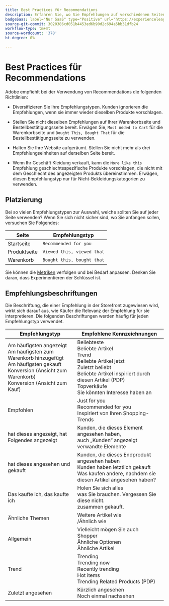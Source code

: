 ```yaml
---
title: Best Practices für Recommendations
description: Erfahren Sie, wo Sie Empfehlungen auf verschiedenen Seiten Ihrer Site platzieren und Vorschläge für häufig verwendete Beschriftungen für jeden Empfehlungstyp machen können.
badgeSaas: label="Nur SaaS" type="Positive" url="https://experienceleague.adobe.com/de/docs/commerce/user-guides/product-solutions" tooltip="Gilt nur für Adobe Commerce as a Cloud Service- und Adobe Commerce Optimizer-Projekte (von Adobe verwaltete SaaS-Infrastruktur)."
source-git-commit: 3020386cd051b4453ed6b90d2c694a5bb31dfb24
workflow-type: tm+mt
source-wordcount: '378'
ht-degree: 0%

---
```


# Best Practices für Recommendations

Adobe empfiehlt bei der Verwendung von Recommendations die folgenden Richtlinien:

- Diversifizieren Sie Ihre Empfehlungstypen. Kunden ignorieren die Empfehlungen, wenn sie immer wieder dieselben Produkte vorschlagen.

- Stellen Sie nicht dieselben Empfehlungen auf Ihrer Warenkorbseite und Bestellbestätigungsseite bereit. Erwägen Sie, `Most Added to Cart` für die Warenkorbseite und `Bought This, Bought That` für die Bestellbestätigungsseite zu verwenden.

- Halten Sie Ihre Website aufgeräumt. Stellen Sie nicht mehr als drei Empfehlungseinheiten auf derselben Seite bereit.

- Wenn Ihr Geschäft Kleidung verkauft, kann die `More like this` Empfehlung geschlechtsspezifische Produkte vorschlagen, die nicht mit dem Geschlecht des angezeigten Produkts übereinstimmen. Erwägen, diesen Empfehlungstyp nur für Nicht-Bekleidungskategorien zu verwenden.

## Platzierung

Bei so vielen Empfehlungstypen zur Auswahl, welche sollten Sie auf jeder Seite verwenden? Wenn Sie sich nicht sicher sind, wo Sie anfangen sollen, versuchen Sie Folgendes:

| Seite | Empfehlungstyp |
|---|---|
| Startseite | `Recommended for you` |
| Produktseite | `Viewed this, viewed that` |
| Warenkorb | `Bought this, bought that` |

Sie können die [Metriken](../../manage-results/recommendation-performance.md) verfolgen und bei Bedarf anpassen. Denken Sie daran, dass Experimentieren der Schlüssel ist.

## Empfehlungsbeschriftungen

Die Beschriftung, die einer Empfehlung in der Storefront zugewiesen wird, wirkt sich darauf aus, wie Käufer die Relevanz der Empfehlung für sie interpretieren. Die folgenden Beschriftungen werden häufig für jeden Empfehlungstyp verwendet.

| Empfehlungstyp | Empfohlene Kennzeichnungen |
|---|---|
| Am häufigsten angezeigt<br> Am häufigsten zum Warenkorb hinzugefügt<br>Am häufigsten gekauft<br>Konversion (Ansicht zum Warenkorb)<br>Konversion (Ansicht zum Kauf) | Beliebteste<br>Beliebte Artikel<br>Trend<br>Beliebte Artikel jetzt<br>Zuletzt beliebt<br>Beliebte Artikel inspiriert durch diesen Artikel (PDP)<br>Topverkäufe<br>Sie könnten Interesse haben an |
| Empfohlen | Just for you<br>Recommended for you<br>Inspiriert von Ihren Shopping-Trends |
| hat dieses angezeigt, hat Folgendes angezeigt | Kunden, die dieses Element angesehen haben, <br> auch „Kunden“ angezeigt<br>verwandte Elemente |
| hat dieses angesehen und gekauft | Kunden, die dieses Endprodukt angesehen haben<br>Kunden haben letztlich gekauft<br>Was kaufen andere, nachdem sie diesen Artikel angesehen haben? |
| Das kaufte ich, das kaufte ich | Holen Sie sich alles<br> was Sie brauchen. Vergessen Sie diese nicht. <br> zusammen gekauft. |
| Ähnliche Themen | Weitere Artikel wie <br>/Ähnlich wie |
| Allgemein | Vielleicht mögen Sie auch<br>Shopper<br>Ähnliche Optionen<br>Ähnliche Artikel |
| Trend | Trending<br>Trending now<br>Recently trending<br>Hot items<br>Trending Related Products (PDP) |
| Zuletzt angesehen | Kürzlich angesehen<br>Noch einmal nachsehen |
